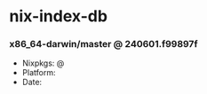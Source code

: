 # nix-index-db
### x86_64-darwin/master @ 240601.f99897f
- Nixpkgs: @[](https://github.com/NixOS/nixpkgs/commit/f99897f4e2c72873d888226e2908dfbbc3995223)
- Platform: 
- Date: 
